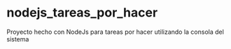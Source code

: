 # nodejs_tareas_por_hacer
Proyecto hecho con NodeJs para tareas por hacer utilizando la consola del sistema

